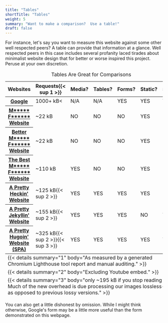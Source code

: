 ```yaml
---
title: "Tables"
shortTitle: "Tables"
weight: 5
summary: "Want to make a comparison?  Use a table!"
draft: false
---
```


For instance, let's say you want to measure this website against some other well respected peers? A table can provide that information at a glance. Well respected peers in this case includes several profanity laced tirades about minimalist website design that for better or worse inspired this project. Peruse at your own discretion.

<table>
    <caption>Tables Are Great for Comparisons</caption>
    <thead>
        <tr>
            <th scope="col">Websites
            <th scope="col">Requests{{< sup 1 >}}
            <th scope="col">Media?
            <th scope="col">Tables?
            <th scope="col">Forms?
            <th scope="col">Static?
            <th scope="col">SPA?
    <tbody>
        <tr>
            <th scope="row"><a href="http://www.Google.com">Google</a>
            <td>1000+ kB<
            <td name="na">N/A
            <td name="na">N/A
            <td name="yes">YES
            <td name="yes">YES
            <td name="yes">YES
        <tr>
            <th scope="row"><a href="http://motherfuckingwebsite.com/">M***** F****** Website</a>
            <td>~22 kB
            <td name="no">NO
            <td name="no">NO
            <td name="no">NO
            <td name="yes">YES
            <td name="no">NO
        <tr>
            <th scope="row"><a href="http://bettermotherfuckingwebsite.com/">Better M***** F****** Website</a>
            <td>~22 kB
            <td name="no">NO
            <td name="no">NO
            <td name="no">NO
            <td name="yes">YES
            <td name="no">NO
        <tr>
            <th scope="row"><a href="https://thebestmotherfucking.website/">The Best M***** F******
                    Website</a>
            <td>~110 kB
            <td name="yes">YES
            <td name="no">NO
            <td name="no">NO
            <td name="yes">YES
            <td name="no">NO
        <tr>
            <th scope="row"><a href="https://philotfarnsworth.github.io/APrettyHeckinWebsite/">A Pretty Heckin' Website</a>
            <td>~125 kB{{< sup 2 >}}
            <td name="yes">YES
            <td name="yes">YES
            <td name="yes">YES
            <td name="yes">YES
            <td name="no">NO
        <tr>
            <th scope="row"><a href="https://philotfarnsworth.github.io/APrettyJekyllinWebsite/">A Pretty Jekyllin' Website</a>
            <td>~155 kB{{< sup 2 >}}
            <td name="yes">YES
            <td name="yes">YES
            <td name="yes">YES
            <td name="no">NO
            <td name="yes">YES
        <tr>
            <th scope="row"><a href="https://philotfarnsworth.github.io/APrettyHugoinWebsite/">A Pretty Hugoin' Website (SPA)</a>
            <td>~325 kB{{< sup 2 >}}{{< sup 3 >}}
            <td name="yes">YES
            <td name="yes">YES
            <td name="yes">YES
            <td name="yes">YES
            <td name="yes">YES
    <tfoot>
        <tr>
            <td colspan="7">
                {{< details summary="1" body="As measured by a generated Chromium Lighthouse tool report and manual auditing." >}}
        <tr>
            <td colspan="7">
                {{< details summary="2" body="Excluding Youtube embed." >}}
        <tr>
            <td colspan="7">
                {{< details summary="3" body="only ~195 kB if you stop reading now!  Much of the new overhead is due processing our images lossless-ly, as opposed to previous lossy versions." >}}    
</table>

You can also get a little dishonest by omission.  While I might think otherwise, Google's form may be a little more useful than the form demonstrated on this webpage.